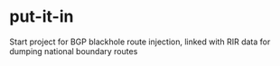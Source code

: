 # put-it-in
Start project for BGP blackhole route injection, linked with RIR data for dumping national boundary routes
